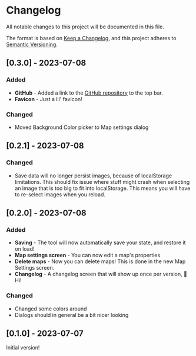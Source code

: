 # Changelog

All notable changes to this project will be documented in this file.

The format is based on [Keep a Changelog](https://keepachangelog.com/en/1.0.0/),
and this project adheres to [Semantic Versioning](https://semver.org/spec/v2.0.0.html).

## [0.3.0] - 2023-07-08

### Added

- **GitHub** - Added a link to the [GitHub repository](https://github.com/mapmarktool/map-mark/) to the top bar.
- **Favicon** - Just a lil' favicon!

### Changed

- Moved Background Color picker to Map settings dialog

## [0.2.1] - 2023-07-08

### Changed

- Save data will no longer persist images, because of localStorage limitations. This should fix issue where stuff might crash when selecting an image that is too big to fit into localStorage.
  This means you will have to re-select images when you reload.

## [0.2.0] - 2023-07-08

### Added

- **Saving** - The tool will now automatically save your state, and restore it on load!
- **Map settings screen** - You can now edit a map's properties
- **Delete maps** - Now you can delete maps! This is done in the new Map Settings screen.
- **Changelog** - A changelog screen that will show up once per version, 👋 Hi!

### Changed

- Changed some colors around
- Dialogs should in general be a bit nicer looking

## [0.1.0] - 2023-07-07

Initial version!

